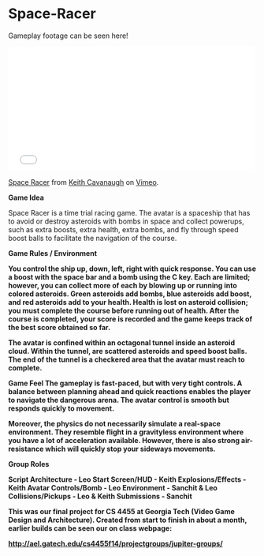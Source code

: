 Space-Racer
===========

Gameplay footage can be seen here!

<iframe src="//player.vimeo.com/video/113820278" width="500" height="252" frameborder="0" webkitallowfullscreen mozallowfullscreen allowfullscreen></iframe> <p><a href="http://vimeo.com/113820278">Space Racer</a> from <a href="http://vimeo.com/user8233453">Keith Cavanaugh</a> on <a href="https://vimeo.com">Vimeo</a>.</p>

<b>Game Idea</b>

Space Racer is a time trial racing game. The avatar is a spaceship that has to avoid or destroy asteroids with bombs in space and collect powerups, such as extra boosts, extra health, extra bombs, and fly through speed boost balls to facilitate the navigation of the course.


<b>Game Rules / Environment<b>  

You control the ship up, down, left, right with quick response. You can use a boost with the space bar and a bomb using the C key. Each are limited; however, you can collect more of each by blowing up or running into colored asteroids. Green asteroids add bombs, blue asteroids add boost, and red asteroids add to your health. Health is lost on asteroid collision; you must complete the course before running out of health. After the course is completed, your score is recorded and the game keeps track of the best score obtained so far.

The avatar is confined within an octagonal tunnel inside an asteroid cloud. Within the tunnel, are scattered asteroids and speed boost balls. The end of the tunnel is a checkered area that the avatar must reach to complete.

<b>Game Feel</b> The gameplay is fast-paced, but with very tight controls. A balance between planning ahead and quick reactions enables the player to navigate the dangerous arena. The avatar control is smooth but responds quickly to movement.

Moreover, the physics do not necessarily simulate a real-space environment. They resemble flight in a gravityless environment where you have a lot of acceleration available. However, there is also strong air-resistance which will quickly stop your sideways movements.

<b>Group Roles</b>

Script Architecture - Leo
Start Screen/HUD - Keith
Explosions/Effects - Keith
Avatar Controls/Bomb - Leo
Environment - Sanchit & Leo
Collisions/Pickups - Leo & Keith
Submissions - Sanchit

This was our final project for CS 4455 at Georgia Tech (Video Game Design and Architecture). Created from start to finish in about a  month, earlier builds can be seen our on class webpage:

http://ael.gatech.edu/cs4455f14/projectgroups/jupiter-groups/
